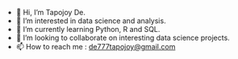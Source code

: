 - 👋 Hi, I’m Tapojoy De.
- 👀 I’m interested in data science and analysis.
- 🌱 I’m currently learning Python, R and SQL.
- 💞️ I’m looking to collaborate on interesting data science projects.
- 📫 How to reach me : de777tapojoy@gmail.com

<!---
tapojoyde/tapojoyde is a ✨ special ✨ repository because its `README.md` (this file) appears on your GitHub profile.
You can click the Preview link to take a look at your changes.
--->
